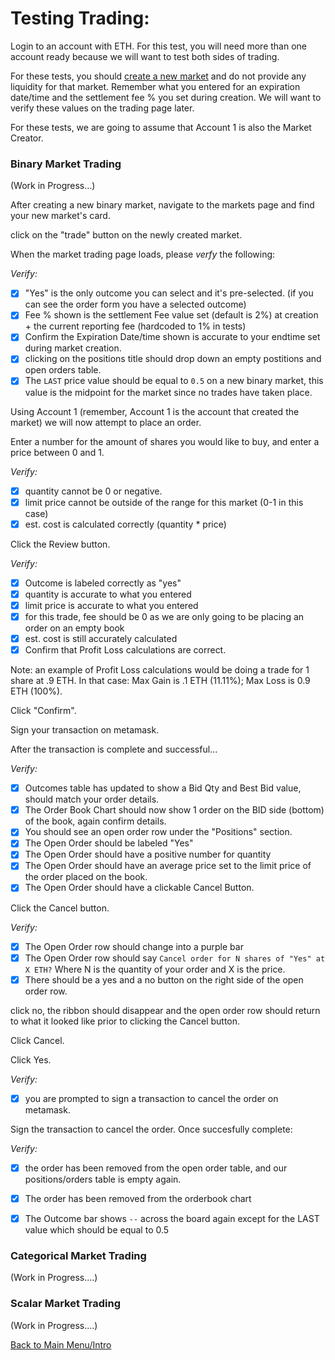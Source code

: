 # Testing Trading:

Login to an account with ETH. For this test, you will need more than one account ready because we will want to test both sides of trading.

For these tests, you should [create a new market](/createMarket.md) and do not provide any liquidity for that market. Remember what you entered for an expiration date/time and the settlement fee % you set during creation. We will want to verify these values on the trading page later.

For these tests, we are going to assume that Account 1 is also the Market Creator.

### Binary Market Trading
(Work in Progress...)

After creating a new binary market, navigate to the markets page and find your new market's card.

click on the "trade" button on the newly created market.

When the market trading page loads, please *verfy* the following:

*Verify:*

- [x] "Yes" is the only outcome you can select and it's pre-selected. (if you can see the order form you have a selected outcome)
- [x] Fee % shown is the settlement Fee value set (default is 2%) at creation + the current reporting fee (hardcoded to 1% in tests)
- [x] Confirm the Expiration Date/time shown is accurate to your endtime set during market creation.
- [x] clicking on the positions title should drop down an empty postitions and open orders table.
- [x] The `LAST` price value should be equal to `0.5` on a new binary market, this value is the midpoint for the market since no trades have taken place.

Using Account 1 (remember, Account 1 is the account that created the market) we will now attempt to place an order. 

Enter a number for the amount of shares you would like to buy, and enter a price between 0 and 1. 

*Verify:*

- [x] quantity cannot be 0 or negative.
- [x] limit price cannot be outside of the range for this market (0-1 in this case)
- [x] est. cost is calculated correctly (quantity * price)

Click the Review button.

*Verify:*
- [x] Outcome is labeled correctly as "yes"
- [x] quantity is accurate to what you entered
- [x] limit price is accurate to what you entered
- [x] for this trade, fee should be 0 as we are only going to be placing an order on an empty book
- [x] est. cost is still accurately calculated
- [x] Confirm that Profit Loss calculations are correct. 

Note: an example of Profit Loss calculations would be doing a trade for 1 share at .9 ETH. In that case: Max Gain is .1 ETH (11.11%); Max Loss is 0.9 ETH (100%).

Click "Confirm".

Sign your transaction on metamask. 

After the transaction is complete and successful...

*Verify:*
- [x] Outcomes table has updated to show a Bid Qty and Best Bid value, should match your order details.
- [x] The Order Book Chart should now show 1 order on the BID side (bottom) of the book, again confirm details.
- [x] You should see an open order row under the "Positions" section. 
- [x] The Open Order should be labeled "Yes"
- [x] The Open Order should have a positive number for quantity
- [x] The Open Order should have an average price set to the limit price of the order placed on the book.
- [x] The Open Order should have a clickable Cancel Button.

Click the Cancel button.

*Verify:*
- [x] The Open Order row should change into a purple bar
- [x] The Open Order row should say `Cancel order for N shares of "Yes" at X ETH?` Where N is the quantity of your order and X is the price.
- [x] There should be a yes and a no button on the right side of the open order row.

click no, the ribbon should disappear and the open order row should return to what it looked like prior to clicking the Cancel button.

Click Cancel.

Click Yes.

*Verify:*
- [x] you are prompted to sign a transaction to cancel the order on metamask.

Sign the transaction to cancel the order. Once succesfully complete:

*Verify:*
- [x] the order has been removed from the open order table, and our positions/orders table is empty again.
- [x] The order has been removed from the orderbook chart
- [x] The Outcome bar shows `--` across the board again except for the LAST value which should be equal to 0.5



### Categorical Market Trading

(Work in Progress....)

### Scalar Market Trading

(Work in Progress....)


[Back to Main Menu/Intro](https://github.com/AugurProject/augur-walkthrough/)